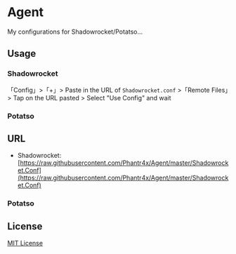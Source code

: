 # Agent

My configurations for Shadowrocket/Potatso...

## Usage

### Shadowrocket

「Config」>「+」> Paste in the URL of `Shadowrocket.conf` >「Remote Files」> Tap on the URL pasted > Select "Use Config" and wait

### Potatso

## URL

* Shadowrocket:
[https://raw.githubusercontent.com/Phantr4x/Agent/master/Shadowrocket.Conf](https://raw.githubusercontent.com/Phantr4x/Agent/master/Shadowrocket.Conf)

### Potatso

## License
[MIT License](https://opensource.org/licenses/MIT)
